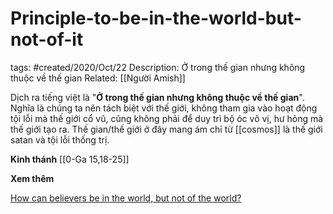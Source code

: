 # Principle-to-be-in-the-world-but-not-of-it

tags: #created/2020/Oct/22
Description: Ở trong thế gian nhưng không thuộc về thế gian
Related: [[Người Amish]]

Dịch ra tiếng việt là "**Ở trong thế gian nhưng không thuộc về thế gian**". Nghĩa là chúng ta nên tách biệt với thế giới, không tham gia vào hoạt động tội lỗi mà thế giới cổ vũ, cũng không phải để duy trì bộ óc vô vị, hư hỏng mà thế giới tạo ra. Thế gian/thế giới ở đây mang ám chỉ từ [[cosmos]] là thế giới satan và tội lỗi thống trị.

**Kinh thánh**
[[0-Ga 15,18-25]]

**Xem thêm**

[How can believers be in the world, but not of the world?](https://www.gotquestions.org/in-but-not-of-world.html)